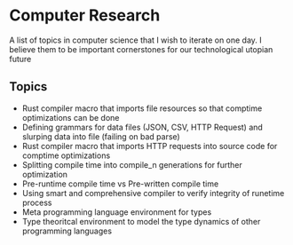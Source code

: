 # Computer Research
A list of topics in computer science that I wish to iterate on one day. I believe them to be important cornerstones for our technological utopian future

## Topics
- Rust compiler macro that imports file resources so that comptime optimizations can be done
- Defining grammars for data files (JSON, CSV, HTTP Request) and slurping data into file (failing on bad parse)
- Rust compiler macro that imports HTTP requests into source code for comptime optimizations
- Splitting compile time into compile_n generations for further optimization
- Pre-runtime compile time vs Pre-written compile time
- Using smart and comprehensive compiler to verify integrity of runetime process
- Meta programming language environment for types
- Type theoritcal environment to model the type dynamics of other programming languages
